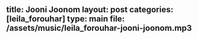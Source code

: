 title: Jooni Joonom
layout: post
categories: [leila_forouhar]
type: main
file: /assets/music/leila_forouhar-jooni-joonom.mp3
---